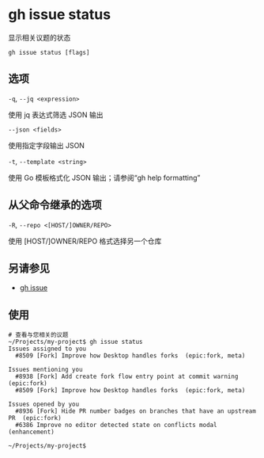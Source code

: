 # gh issue status

显示相关议题的状态

```
gh issue status [flags]
```

## 选项

`-q`, `--jq <expression>`

使用 jq 表达式筛选 JSON 输出

`--json <fields>`

使用指定字段输出 JSON

`-t`, `--template <string>`

使用 Go 模板格式化 JSON 输出；请参阅“gh help formatting”

## 从父命令继承的选项

`-R`, `--repo <[HOST/]OWNER/REPO>`

使用 [HOST/]OWNER/REPO 格式选择另一个仓库

## 另请参见

- [gh issue](/gh_issue)

##  使用

```
# 查看与您相关的议题
~/Projects/my-project$ gh issue status
Issues assigned to you
  #8509 [Fork] Improve how Desktop handles forks  (epic:fork, meta)

Issues mentioning you
  #8938 [Fork] Add create fork flow entry point at commit warning  (epic:fork)
  #8509 [Fork] Improve how Desktop handles forks  (epic:fork, meta)

Issues opened by you
  #8936 [Fork] Hide PR number badges on branches that have an upstream PR  (epic:fork)
  #6386 Improve no editor detected state on conflicts modal  (enhancement)

~/Projects/my-project$
```